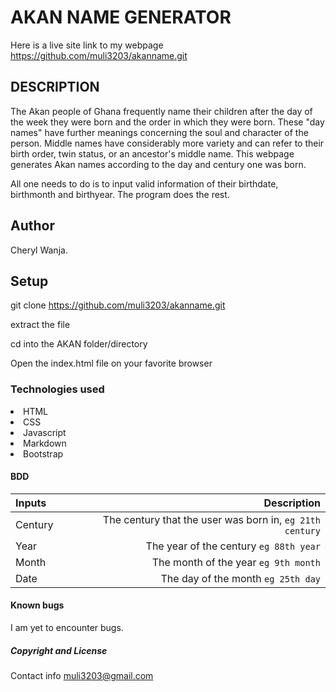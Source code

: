 # AKAN NAME GENERATOR

Here is a live site link to my webpage https://github.com/muli3203/akanname.git

## DESCRIPTION

The Akan people of Ghana frequently name their children after the day of the week they were born and the order in which they were born.
These "day names" have further meanings concerning the soul and character of the person. Middle names have considerably more variety and can refer to their birth order, twin status, or an ancestor's middle name.
This webpage generates Akan names according to the day  and century one was born.

All one needs to do is to input valid information of their birthdate, birthmonth and birthyear.
The program does the rest.

## Author
 Cheryl Wanja.

## Setup

git clone https://github.com/muli3203/akanname.git

extract the file

cd into the AKAN folder/directory

Open the index.html file on your favorite browser

### Technologies used
<li>HTML</li>
<li>CSS</li>
<li>Javascript</li>
<li>Markdown</li>
<li>Bootstrap</li>

#### BDD

| Inputs |  Description |
| :---   |          ---: |
| Century   | The century that the user was born in, ``eg 21th century``|
| Year     | The year of the century ``eg 88th year``|
| Month    | The month of the year ``eg 9th month``|
| Date     |  The day of the month ``eg 25th day``  |

#### Known bugs

I am yet to encounter bugs.

##### Copyright and License
 Contact info
 muli3203@gmail.com


